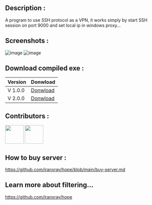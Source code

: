 ## Description : 
A program to use SSH protocol as a VPN, it works simply by start SSH session on port 9000 and set local ip in windows proxy...

## Screenshots : 
![image](https://github.com/omidmousavi/CSharp-SSH-VPN/assets/67155909/12b72ac7-92f6-47be-bdd5-abcabfc9458c)
![image](https://github.com/omidmousavi/CSharp-SSH-VPN/assets/67155909/21a80309-2760-46df-b94c-bab82cce845d)

## Download compiled exe : 
| Version | Donwload |
|---------|----------|
| V 1.0.0 | [Donwload](https://github.com/omidmousavi/csharp-ssh-vpn/raw/master/ssh-vpn/bin/Debug/v1.0.0.rar) |
| V 2.0.0 | [Donwload](https://github.com/omidmousavi/csharp-ssh-vpn/raw/master/ssh-vpn/bin/Debug/v2.0.0.rar) |

## Contributors :
[<img src="https://images.weserv.nl/?url=avatars.githubusercontent.com/u/75989704?v=4&h=300&w=300&fit=cover&mask=circle&maxage=7d" width="60px;"/>](https://github.com/mohsen-tahmasebi)
[<img src="https://images.weserv.nl/?url=avatars.githubusercontent.com/u/67155909?v=4&h=300&w=300&fit=cover&mask=circle&maxage=7d" width="60px;"/>](https://github.com/omidmousavi)

## How to buy server :
https://github.com/iranxray/hope/blob/main/buy-server.md

## Learn more about filtering...
https://github.com/iranxray/hope
